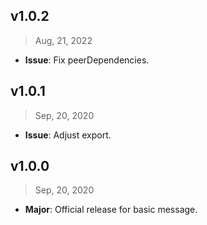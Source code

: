 ## v1.0.2

> Aug, 21, 2022

- **Issue**: Fix peerDependencies.

## v1.0.1

> Sep, 20, 2020

- **Issue**: Adjust export.

## v1.0.0

> Sep, 20, 2020

- **Major**: Official release for basic message.
